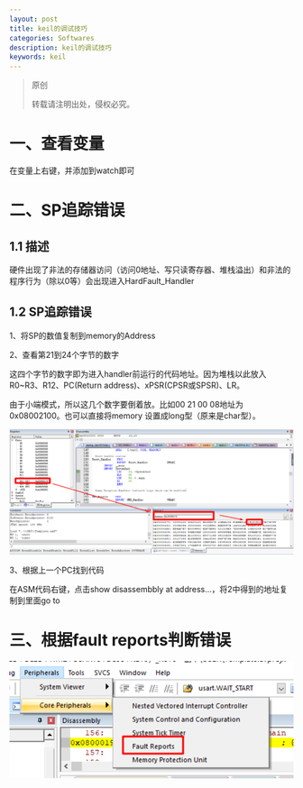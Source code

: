 ```yaml
---
layout: post
title: keil的调试技巧
categories: Softwares
description: keil的调试技巧
keywords: keil
---
```


> 原创
> 
> 转载请注明出处，侵权必究。

# 一、查看变量
在变量上右键，并添加到watch即可

# 二、SP追踪错误
## 1.1 描述
硬件出现了非法的存储器访问（访问0地址、写只读寄存器、堆栈溢出）和非法的程序行为（除以0等）会出现进入HardFault_Handler

## 1.2 SP追踪错误
1、将SP的数值复制到memory的Address

2、查看第21到24个字节的数字

这四个字节的数字即为进入handler前运行的代码地址。因为堆栈以此放入R0~R3、R12、PC(Return address)、xPSR(CPSR或SPSR)、LR。

由于小端模式，所以这几个数字要倒着放。比如00 21 00 08地址为0x08002100。也可以直接将memory 设置成long型（原来是char型）。

<img src="/images/posts/2018-3-8-Keil-Find-Faults/SP2addr.png" width="700" alt="用SP查找上一次运行的代码" />

3、根据上一个PC找到代码

在ASM代码右键，点击show disassembbly at address...，将2中得到的地址复制到里面go to

# 三、根据fault reports判断错误
<img src="/images/posts/2018-3-8-Keil-Find-Faults/faultreports.png" width="700" alt="根据fault reports判断错误" />